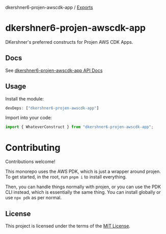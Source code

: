 dkershner6-projen-awscdk-app / [Exports](modules.md)

# dkershner6-projen-awscdk-app

DKershner's preferred constructs for Projen AWS CDK Apps.

## Docs

See [dkershner6-projen-awscdk-app API Docs](docs/modules.md)

## Usage

Install the module:

```typescript
devDeps: ["dkershner6-projen-awscdk-app"]
```

Import into your code:

```typescript
import { WhateverConstruct } from "dkershner6-projen-awscdk-app";
```

# Contributing

Contributions welcome!

This monorepo uses the AWS PDK, which is just a wrapper around projen. To get started, in the root, run `pnpm i` to install everything.

Then, you can handle things normally with projen, or you can use the PDK CLI instead, which is essentially the same thing. You can install globally or use `npx pdk` as per normal.

## License

This project is licensed under the terms of the [MIT License](LICENSE.md).
